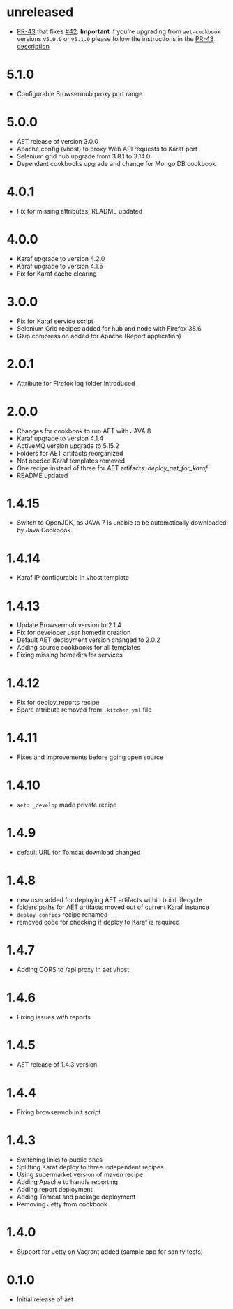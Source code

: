 # unreleased

* [PR-43](https://github.com/Cognifide/aet-cookbook/pull/43) that fixes [#42](https://github.com/Cognifide/aet-cookbook/issues/42). **Important** if you're upgrading from `aet-cookbook` versions `v5.0.0` or `v5.1.0` please follow the instructions in the [PR-43 description](https://github.com/Cognifide/aet-cookbook/pull/43)

# 5.1.0

* Configurable Browsermob proxy port range

# 5.0.0

* AET release of version 3.0.0
* Apache config (vhost) to proxy Web API requests to Karaf port
* Selenium grid hub upgrade from 3.8.1 to 3.14.0
* Dependant cookbooks upgrade and change for Mongo DB cookbook

# 4.0.1

* Fix for missing attributes, README updated

# 4.0.0

* Karaf upgrade to version 4.2.0
* Karaf upgrade to version 4.1.5
* Fix for Karaf cache clearing

# 3.0.0

* Fix for Karaf service script
* Selenium Grid recipes added for hub and node with Firefox 38.6
* Gzip compression added for Apache (Report application)

# 2.0.1

* Attribute for Firefox log folder introduced

# 2.0.0

* Changes for cookbook to run AET with JAVA 8
* Karaf upgrade to version 4.1.4
* ActiveMQ version upgrade to 5.15.2
* Folders for AET artifacts reorganized
* Not needed Karaf templates removed
* One recipe instead of three for AET artifacts: *deploy_aet_for_karaf*
* README updated

# 1.4.15

* Switch to OpenJDK, as JAVA 7 is unable to be automatically downloaded by Java Cookbook.

# 1.4.14

* Karaf IP configurable in vhost template

# 1.4.13

* Update Browsermob version to 2.1.4
* Fix for developer user homedir creation
* Default AET deployment version changed to 2.0.2
* Adding source cookbooks for all templates
* Fixing missing homedirs for services

# 1.4.12

* Fix for deploy_reports recipe
* Spare attribute removed from `.kitchen.yml` file

# 1.4.11

* Fixes and improvements before going open source

# 1.4.10

* `aet::_develop` made private recipe

# 1.4.9

* default URL for Tomcat download changed

# 1.4.8

* new user added for deploying AET artifacts within build lifecycle
* folders paths for AET artifacts moved out of current Karaf instance
* `deploy_configs` recipe renamed
* removed code for checking if deploy to Karaf is required

# 1.4.7

* Adding CORS to /api proxy in aet vhost

# 1.4.6

* Fixing issues with reports

# 1.4.5

* AET release of 1.4.3 version

# 1.4.4

* Fixing browsermob init script

# 1.4.3

* Switching links to public ones
* Splitting Karaf deploy to three independent recipes
* Using supermarket version of maven recipe
* Adding Apache to handle reporting
* Adding report deployment
* Adding Tomcat and package deployment
* Removing Jetty from cookbook

# 1.4.0

* Support for Jetty on Vagrant added (sample app for sanity tests)

# 0.1.0

* Initial release of aet
